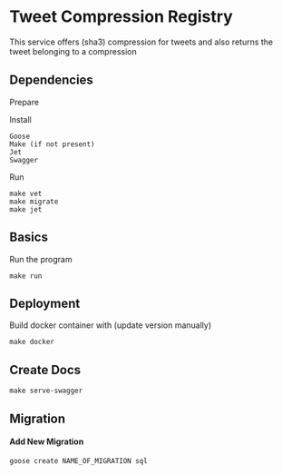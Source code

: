 # Tweet Compression Registry

This service offers (sha3) compression for tweets and also returns the tweet belonging
to a compression

## Dependencies

Prepare

Install

    Goose
    Make (if not present)
    Jet
    Swagger

Run

    make vet
    make migrate
    make jet

## Basics

Run the program

    make run

## Deployment

Build docker container with (update version manually)

    make docker


## Create Docs

    make serve-swagger

## Migration

#### Add New Migration

    goose create NAME_OF_MIGRATION sql
